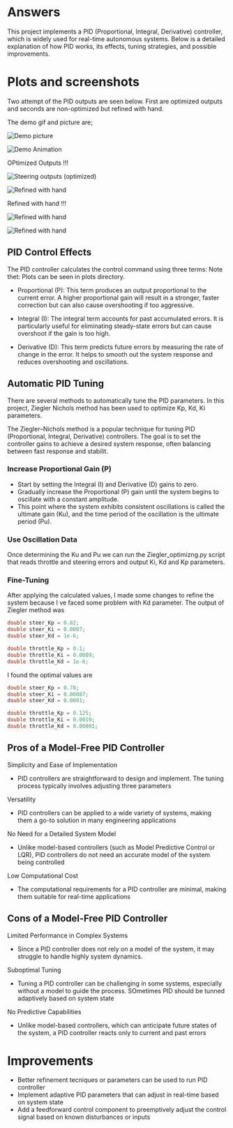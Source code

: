 # Answers
This project implements a PID (Proportional, Integral, Derivative) controller, which is widely used for real-time autonomous systems. Below is a detailed explanation of how PID works, its effects, tuning strategies, and possible improvements.

# Plots and screenshots
Two attempt of the PID outputs are seen below. First are optimized outputs and seconds are non-optimized but refined with hand.

The demo gif and picture are;

![Demo picture](screenshots/demo.png)

![Demo Animation](screenshots/demo.gif)

OPtimized Outputs !!!

![Steering outputs (optimized)](plots/steer_data.png)

![Refined with hand](plots/throttle_data.png)

Refined with hand !!!

![Refined with hand](plots/steering_data2.png)

![Refined with hand](plots/throttle_data_2.png)


## PID Control Effects
The PID controller calculates the control command using three terms:
Note thet: Plots can be seen in plots directory.

*   Proportional (P):
    This term produces an output proportional to the current error. A higher proportional gain will result in a stronger, faster correction but can also cause overshooting if too aggressive.

*   Integral (I):
    The integral term accounts for past accumulated errors. It is particularly useful for eliminating steady-state errors but can cause overshoot if the gain is too high.

*   Derivative (D):
    This term predicts future errors by measuring the rate of change in the error. It helps to smooth out the system response and reduces overshooting and oscillations.

## Automatic PID Tuning
There are several methods to automatically tune the PID parameters. In this project, Ziegler Nichols method has been used to optimize Kp, Kd, Ki parameters.

The Ziegler–Nichols method is a popular technique for tuning PID (Proportional, Integral, Derivative) controllers. The goal is to set the controller gains to achieve a desired system response, often balancing between fast response and stabilit.

### Increase Proportional Gain (P)
* Start by setting the Integral (I) and Derivative (D) gains to zero.
* Gradually increase the Proportional (P) gain until the system begins to oscillate with a constant amplitude.
* This point where the system exhibits consistent oscillations is called the ultimate gain (Ku), and the time period of the oscillation is the ultimate period (Pu).

### Use Oscillation Data
Once determining the Ku and Pu we can run the Ziegler_optimizng.py script that reads throttle and steering errors and output Ki, Kd and Kp parameters.

### Fine-Tuning
After applying the calculated values, I made some changes to refine the system because I ve faced some problem with Kd parameter. The output of Ziegler method was 

``` Cpp
double steer_Kp = 0.82;  
double steer_Ki = 0.0007;
double steer_Kd = 1e-6; 

double throttle_Kp = 0.1; 
double throttle_Ki = 0.0009;
double throttle_Kd = 1e-6;
```

I found the optimal values are 
```Cpp
double steer_Kp = 0.78;  
double steer_Ki = 0.00087;
double steer_Kd = 0.0001;

double throttle_Kp = 0.125; 
double throttle_Ki = 0.0019;
double throttle_Kd = 0.00001;
```

## Pros of a Model-Free PID Controller
Simplicity and Ease of Implementation
* PID controllers are straightforward to design and implement. The tuning process typically involves adjusting three parameters

Versatility
* PID controllers can be applied to a wide variety of systems, making them a go-to solution in many engineering applications

No Need for a Detailed System Model
* Unlike model-based controllers (such as Model Predictive Control or LQR), PID controllers do not need an accurate model of the system being controlled

Low Computational Cost
* The computational requirements for a PID controller are minimal, making them suitable for real-time applications 

## Cons of a Model-Free PID Controller
Limited Performance in Complex Systems
* Since a PID controller does not rely on a model of the system, it may struggle to handle highly system dynamics.

Suboptimal Tuning
* Tuning a PID controller can be challenging in some systems, especially without a model to guide the process. SOmetimes PID should be tunned adaptively based on system state

No Predictive Capabilities
* Unlike model-based controllers, which can anticipate future states of the system, a PID controller reacts only to current and past errors

# Improvements
* Better refinement tecniques or parameters can be used to run PID controller
* Implement adaptive PID parameters that can adjust in real-time based on system state
* Add a feedforward control component to preemptively adjust the control signal based on known disturbances or inputs